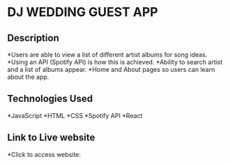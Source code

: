 # DJ WEDDING GUEST APP
## Description
*Users are able to view a list of different artist albums for song ideas.
*Using an API (Spotify API) is how this is achieved.
*Ability to search artist and a list of albums appear.
*Home and About pages so users can learn about the app.

## Technologies Used
*JavaScript
*HTML
*CSS
*Spotify API
*React

## Link to Live website
*Click to access website:

